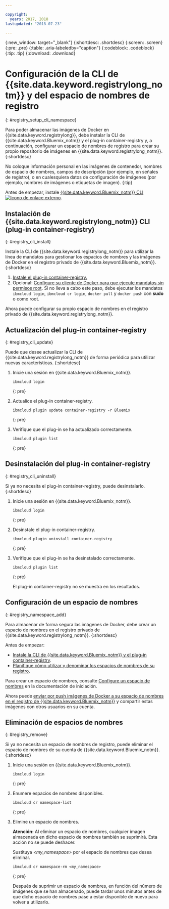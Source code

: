 ```yaml
---

copyright:
  years: 2017, 2018
lastupdated: "2018-07-23"

---
```


{:new_window: target="_blank"}
{:shortdesc: .shortdesc}
{:screen: .screen}
{:pre: .pre}
{:table: .aria-labeledby="caption"}
{:codeblock: .codeblock}
{:tip: .tip}
{:download: .download}


# Configuración de la CLI de {{site.data.keyword.registrylong_notm}} y del espacio de nombres de registro
{: #registry_setup_cli_namespace}

Para poder almacenar las imágenes de Docker en {{site.data.keyword.registrylong}}, debe instalar la CLI de {{site.data.keyword.Bluemix_notm}} y el plug-in container-registry y, a continuación, configurar un espacio de nombres de registro para crear su propio repositorio de imágenes en {{site.data.keyword.registrylong_notm}}.
{:shortdesc}

No coloque información personal en las imágenes de contenedor, nombres de espacio de nombres, campos de descripción (por ejemplo, en señales de registro), o en cualesquiera datos de configuración de imágenes (por ejemplo, nombres de imágenes o etiquetas de imagen).
{:tip}

Antes de empezar, instale [{{site.data.keyword.Bluemix_notm}} CLI ![Icono de enlace externo](../../icons/launch-glyph.svg "Icono de enlace externo")](http://clis.ng.bluemix.net/ui/home.html).


## Instalación de {{site.data.keyword.registrylong_notm}} CLI (plug-in container-registry)
{: #registry_cli_install}

Instale la CLI de {{site.data.keyword.registrylong_notm}} para utilizar la línea de mandatos para gestionar los espacios de nombres y las imágenes de Docker en el registro privado de {{site.data.keyword.Bluemix_notm}}.
{:shortdesc}

1.  [Instale el plug-in container-registry.](index.html#registry_cli_install)
2.  Opcional: [Configure su cliente de Docker para que ejecute mandatos sin permisos root](https://docs.docker.com/engine/installation/linux/linux-postinstall). Si no lleva a cabo este paso, debe ejecutar los mandatos `ibmcloud login`, `ibmcloud cr login`, `docker pull` y `docker push` con **sudo** o como root.

Ahora puede configurar su propio espacio de nombres en el registro privado de {{site.data.keyword.registrylong_notm}}.

## Actualización del plug-in container-registry
{: #registry_cli_update}

Puede que desee actualizar la CLI de {{site.data.keyword.registrylong_notm}} de forma periódica para utilizar nuevas características.
{:shortdesc}

1.  Inicie una sesión en {{site.data.keyword.Bluemix_notm}}.

    ```
    ibmcloud login
    ```
    {: pre}

2.  Actualice el plug-in container-registry.

    ```
    ibmcloud plugin update container-registry -r Bluemix
    ```
    {: pre}

3.  Verifique que el plug-in se ha actualizado correctamente.

    ```
    ibmcloud plugin list
    ```
     {: pre}


## Desinstalación del plug-in container-registry
{: #registry_cli_uninstall}

Si ya no necesita el plug-in container-registry, puede desinstalarlo.
{:shortdesc}

1.  Inicie una sesión en {{site.data.keyword.Bluemix_notm}}.

    ```
    ibmcloud login
    ```
    {: pre}

2.  Desinstale el plug-in container-registry.

    ```
    ibmcloud plugin uninstall container-registry
    ```
    {: pre}

3.  Verifique que el plug-in se ha desinstalado correctamente.

    ```
    ibmcloud plugin list
    ```
    {: pre}

    El plug-in container-registry no se muestra en los resultados.


## Configuración de un espacio de nombres
{: #registry_namespace_add}

Para almacenar de forma segura las imágenes de Docker, debe crear un espacio de nombres en el registro privado de {{site.data.keyword.registrylong_notm}}.
{:shortdesc}

Antes de empezar:

-   [Instale la CLI de {{site.data.keyword.Bluemix_notm}} y el plug-in container-registry](#registry_cli_install).
-   [Planifique cómo utilizar y denominar los espacios de nombres de su registro](registry_overview.html#registry_namespaces).

Para crear un espacio de nombres, consulte [Configure un espacio de nombres](index.html#registry_namespace_add) en la documentación de iniciación.

Ahora puede [enviar por push imágenes de Docker a su espacio de nombres en el registro de {{site.data.keyword.Bluemix_notm}}](registry_images_.html#registry_images_pushing) y compartir estas imágenes con otros usuarios en su cuenta.

## Eliminación de espacios de nombres
{: #registry_remove}

Si ya no necesita un espacio de nombres de registro, puede eliminar el espacio de nombres de su cuenta de {{site.data.keyword.Bluemix_notm}}.
{:shortdesc}

1.  Inicie una sesión en {{site.data.keyword.Bluemix_notm}}.

    ```
    ibmcloud login
    ```
    {: pre}

2.  Enumere espacios de nombres disponibles.

    ```
    ibmcloud cr namespace-list
    ```
    {: pre}

3.  Elimine un espacio de nombres.

    **Atención:** Al eliminar un espacio de nombres, cualquier imagen almacenada en dicho espacio de nombres también se suprimirá. Esta acción no se puede deshacer.

    Sustituya _&lt;my_namespace&gt;_ por el espacio de nombres que desea eliminar.

    ```
    ibmcloud cr namespace-rm <my_namespace>
    ```
    {: pre}

    Después de suprimir un espacio de nombres, en función del número de imágenes que se han almacenado, puede tardar unos minutos antes de que dicho espacio de nombres pase a estar disponible de nuevo para volver a utilizarlo.
